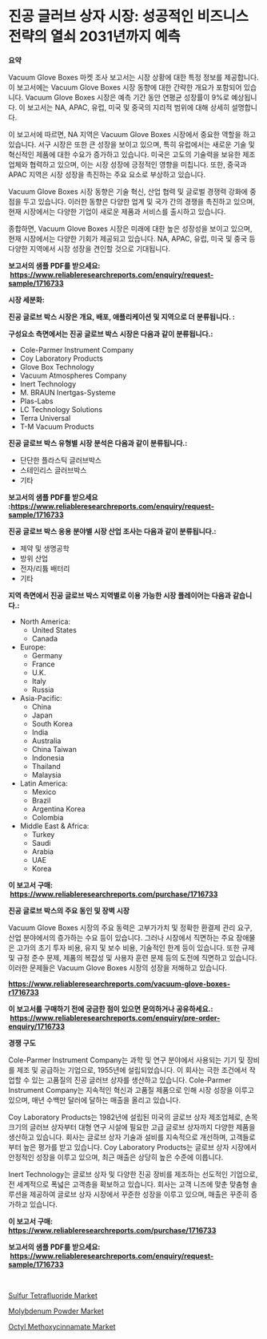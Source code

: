 <p><h1>진공 글러브 상자 시장: 성공적인 비즈니스 전략의 열쇠 2031년까지 예측</h1></p><p><strong>요약</strong></p>
<p><p>Vacuum Glove Boxes 마켓 조사 보고서는 시장 상황에 대한 특정 정보를 제공합니다. 이 보고서에는 Vacuum Glove Boxes 시장 동향에 대한 간략한 개요가 포함되어 있습니다. Vacuum Glove Boxes 시장은 예측 기간 동안 연평균 성장률이 9%로 예상됩니다. 이 보고서는 NA, APAC, 유럽, 미국 및 중국의 지리적 범위에 대해 상세히 설명합니다.</p><p>이 보고서에 따르면, NA 지역은 Vacuum Glove Boxes 시장에서 중요한 역할을 하고 있습니다. 서구 시장은 또한 큰 성장을 보이고 있으며, 특히 유럽에서는 새로운 기술 및 혁신적인 제품에 대한 수요가 증가하고 있습니다. 미국은 고도의 기술력을 보유한 제조업체와 협력하고 있으며, 이는 시장 성장에 긍정적인 영향을 미칩니다. 또한, 중국과 APAC 지역은 시장 성장을 촉진하는 주요 요소로 부상하고 있습니다.</p><p>Vacuum Glove Boxes 시장 동향은 기술 혁신, 산업 협력 및 글로벌 경쟁력 강화에 중점을 두고 있습니다. 이러한 동향은 다양한 업계 및 국가 간의 경쟁을 촉진하고 있으며, 현재 시장에서는 다양한 기업이 새로운 제품과 서비스를 출시하고 있습니다.</p><p>종합하면, Vacuum Glove Boxes 시장은 미래에 대한 높은 성장성을 보이고 있으며, 현재 시장에서는 다양한 기회가 제공되고 있습니다. NA, APAC, 유럽, 미국 및 중국 등 다양한 지역에서 시장 성장을 견인할 것으로 기대됩니다.</p></p>
<p><strong>보고서의 샘플 PDF를 받으세요: &nbsp;<a href="https://www.reliableresearchreports.com/enquiry/request-sample/1716733">https://www.reliableresearchreports.com/enquiry/request-sample/1716733</a></strong></p>
<p><strong>시장 세분화:</strong></p>
<p><strong> 진공 글로브 박스 시장은 개요, 배포, 애플리케이션 및 지역으로 더 분류됩니다. :</strong></p>
<p><strong>구성요소 측면에서는 진공 글로브 박스 시장은 다음과 같이 분류됩니다.:</strong></p>
<p><ul><li>Cole-Parmer Instrument Company</li><li>Coy Laboratory Products</li><li>Glove Box Technology</li><li>Vacuum Atmospheres Company</li><li>Inert Technology</li><li>M. BRAUN Inertgas-Systeme</li><li>Plas-Labs</li><li>LC Technology Solutions</li><li>Terra Universal</li><li>T-M Vacuum Products</li></ul></p>
<p><strong> 진공 글로브 박스 유형별 시장 분석은 다음과 같이 분류됩니다.:</strong></p>
<p><ul><li>단단한 플라스틱 글러브박스</li><li>스테인리스 글러브박스</li><li>기타</li></ul></p>
<p><strong>보고서의 샘플 PDF를 받으세요 :<a href="https://www.reliableresearchreports.com/enquiry/request-sample/1716733">https://www.reliableresearchreports.com/enquiry/request-sample/1716733</a></strong></p>
<p><strong> 진공 글로브 박스 응용 분야별 시장 산업 조사는 다음과 같이 분류됩니다.:</strong></p>
<p><ul><li>제약 및 생명공학</li><li>방위 산업</li><li>전자/리튬 배터리</li><li>기타</li></ul></p>
<p><strong>지역 측면에서 진공 글로브 박스 지역별로 이용 가능한 시장 플레이어는 다음과 같습니다.:</strong></p>
<p><ul>
    <li>
        North America:
        <ul>
            <li>United States</li>
            <li>Canada</li>
        </ul>
    </li>
    <li>
        Europe:
        <ul>
            <li>Germany</li>
            <li>France</li>
            <li>U.K.</li>
            <li>Italy</li>
            <li>Russia</li>
        </ul>
    </li>
    <li>
        Asia-Pacific:
        <ul>
            <li>China</li>
            <li>Japan</li>
            <li>South Korea</li>
            <li>India</li>
            <li>Australia</li>
            <li>China Taiwan</li>
            <li>Indonesia</li>
            <li>Thailand</li>
            <li>Malaysia</li>
        </ul>
    </li>
    <li>
        Latin America:
        <ul>
            <li>Mexico</li>
            <li>Brazil</li>
            <li>Argentina Korea</li>
            <li>Colombia</li>
        </ul>
    </li>
    <li>
        Middle East & Africa:
        <ul>
            <li>Turkey</li>
            <li>Saudi</li>
            <li>Arabia</li>
            <li>UAE</li>
            <li>Korea</li>
        </ul>
    </li>
    </ul></p>
<p><strong>이 보고서 구매: &nbsp;<a href="https://www.reliableresearchreports.com/purchase/1716733">https://www.reliableresearchreports.com/purchase/1716733</a></strong></p>
<p><strong>진공 글로브 박스의 주요 동인 및 장벽 시장</strong></p>
<p><p>Vacuum Glove Boxes 시장의 주요 동력은 고부가가치 및 정확한 환결제 관리 요구, 산업 분야에서의 증가하는 수요 등이 있습니다. 그러나 시장에서 직면하는 주요 장애물은 고가의 초기 투자 비용, 유지 및 보수 비용, 기술적인 한계 등이 있습니다. 또한 규제 및 규정 준수 문제, 제품의 복잡성 및 사용자 훈련 문제 등의 도전에 직면하고 있습니다. 이러한 문제들은 Vacuum Glove Boxes 시장의 성장을 저해하고 있습니다.</p></p>
<p><strong><a href="https://www.reliableresearchreports.com/vacuum-glove-boxes-r1716733">https://www.reliableresearchreports.com/vacuum-glove-boxes-r1716733</a></strong></p>
<p><strong>이 보고서를 구매하기 전에 궁금한 점이 있으면 문의하거나 공유하세요.: &nbsp;<a href="https://www.reliableresearchreports.com/enquiry/pre-order-enquiry/1716733">https://www.reliableresearchreports.com/enquiry/pre-order-enquiry/1716733</a></strong></p>
<p><strong>경쟁 구도</strong></p>
<p><p>Cole-Parmer Instrument Company는 과학 및 연구 분야에서 사용되는 기기 및 장비를 제조 및 공급하는 기업으로, 1955년에 설립되었습니다. 이 회사는 극한 조건에서 작업할 수 있는 고품질의 진공 글러브 상자를 생산하고 있습니다. Cole-Parmer Instrument Company는 지속적인 혁신과 고품질 제품으로 인해 시장 성장을 이루고 있으며, 매년 수백만 달러에 달하는 매출을 올리고 있습니다.</p><p>Coy Laboratory Products는 1982년에 설립된 미국의 글로브 상자 제조업체로, 손목 크기의 글러브 상자부터 대형 연구 시설에 필요한 고급 글로브 상자까지 다양한 제품을 생산하고 있습니다. 회사는 글로브 상자 기술과 설비를 지속적으로 개선하며, 고객들로부터 높은 평가를 받고 있습니다. Coy Laboratory Products는 글로브 상자 시장에서 안정적인 성장을 이루고 있으며, 최근 매출은 상당히 높은 수준에 이릅니다.</p><p>Inert Technology는 글로브 상자 및 다양한 진공 장비를 제조하는 선도적인 기업으로, 전 세계적으로 폭넓은 고객층을 확보하고 있습니다. 회사는 고객 니즈에 맞춘 맞춤형 솔루션을 제공하여 글로브 상자 시장에서 꾸준한 성장을 이루고 있으며, 매출은 꾸준히 증가하고 있습니다.</p></p>
<p><strong>이 보고서 구매: &nbsp; <a href="https://www.reliableresearchreports.com/purchase/1716733">https://www.reliableresearchreports.com/purchase/1716733</a></strong></p>
<p><strong>보고서의 샘플 PDF를 받으세요: &nbsp;<a href="https://www.reliableresearchreports.com/enquiry/request-sample/1716733">https://www.reliableresearchreports.com/enquiry/request-sample/1716733</a></strong><strong></strong></p>
<p>&nbsp;</p>
<p><p><a href="https://issuu.com/reportprime-2/docs/sulfur-tetrafluoride-market-size-2030.pptx">Sulfur Tetrafluoride Market</a></p><p><a href="https://issuu.com/reportprime-2/docs/molybdenum-powder-market-size-2030.pptx">Molybdenum Powder Market</a></p><p><a href="https://issuu.com/reportprime-2/docs/octyl-methoxycinnamate-market-size-2030.pptx">Octyl Methoxycinnamate Market</a></p></p>